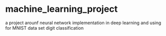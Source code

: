 # machine_learning_project
a project arounf neural network implementation in deep learning and using for MNIST data set digit classification

